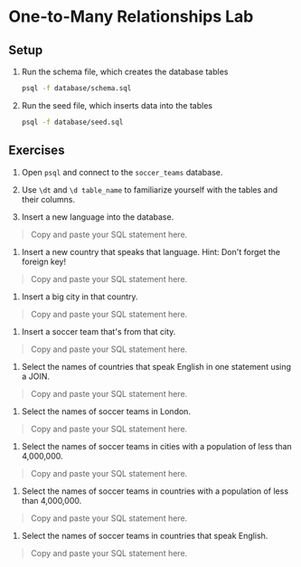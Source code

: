 # One-to-Many Relationships Lab

## Setup

1.  Run the schema file, which creates the database tables

    ```bash
    psql -f database/schema.sql
    ```

1.  Run the seed file, which inserts data into the tables

    ```bash
    psql -f database/seed.sql
    ```

## Exercises

1.  Open `psql` and connect to the `soccer_teams` database.

1.  Use `\dt` and `\d table_name` to familiarize yourself with the tables and their columns.

1.  Insert a new language into the database.

> Copy and paste your SQL statement here.

1.  Insert a new country that speaks that language. Hint: Don't forget the foreign key!

> Copy and paste your SQL statement here.

1.  Insert a big city in that country.

> Copy and paste your SQL statement here.

1.  Insert a soccer team that's from that city.

> Copy and paste your SQL statement here.

1.  Select the names of countries that speak English in one statement using a JOIN.

> Copy and paste your SQL statement here.

1.  Select the names of soccer teams in London.

> Copy and paste your SQL statement here.

1.  Select the names of soccer teams in cities with a population of less than 4,000,000.

> Copy and paste your SQL statement here.

1.  Select the names of soccer teams in countries with a population of less than 4,000,000.

> Copy and paste your SQL statement here.

1.  Select the names of soccer teams in countries that speak English.

> Copy and paste your SQL statement here.
